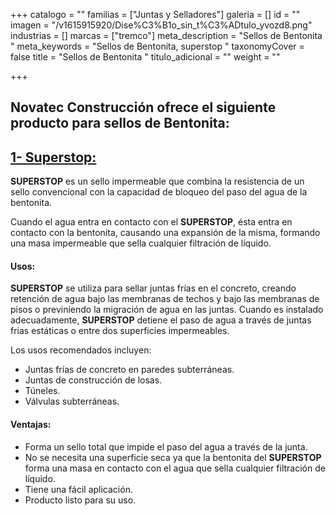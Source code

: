 +++
catalogo = ""
familias = ["Juntas y Selladores"]
galeria = []
id = ""
imagen = "/v1615915920/Dise%C3%B1o_sin_t%C3%ADtulo_yvozd8.png"
industrias = []
marcas = ["tremco"]
meta_description = "Sellos de Bentonita "
meta_keywords = "Sellos de Bentonita, superstop "
taxonomyCover = false
title = "Sellos de Bentonita "
titulo_adicional = ""
weight = ""

+++
## Novatec Construcción ofrece el siguiente producto para sellos de Bentonita:

## [**1- Superstop:**](https://www.toxement.com.co/productos/portafolio/juntas-y-sellantes/sellos-de-bentonita/?prodId=1667)

**SUPERSTOP** es un sello impermeable que combina la resistencia de un sello convencional con la capacidad de bloqueo del paso del agua de la bentonita.

Cuando el agua entra en contacto con el **SUPERSTOP**, ésta entra en contacto con la bentonita, causando una expansión de la misma, formando una masa impermeable que sella cualquier filtración de líquido.

#### **Usos:**

**SUPERSTOP** se utiliza para sellar juntas frías en el concreto, creando retención de agua bajo las membranas de techos y bajo las membranas de pisos o previniendo la migración de agua en las juntas. Cuando es instalado adecuadamente, **SUPERSTOP** detiene el paso de agua a través de juntas frias estáticas o entre dos superficies impermeables.

Los usos recomendados incluyen:

* Juntas frías de concreto en paredes subterráneas.
* Juntas de construcción de losas.
* Túneles.
* Válvulas subterráneas.

#### **Ventajas:**

* Forma un sello total que impide el paso del agua a través de la junta.
* No se necesita una superficie seca ya que la bentonita del **SUPERSTOP** forma una masa en contacto con el agua que sella cualquier filtración de líquido.
* Tiene una fácil aplicación.
* Producto listo para su uso.